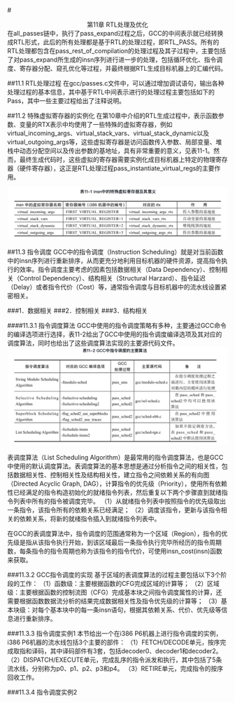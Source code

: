 #<center>第11章 RTL处理及优化</center>
在all_passes链中，执行了pass_expand过程之后，GCC的中间表示就已经转换成RTL形式，此后的所有处理都是基于RTL的处理过程，即RTL_PASS。所有的RTL处理都包含在pass_rest_of_compilation的处理过程及其子过程中，主要包括了对pass_expand所生成的insn序列进行进一步的处理，包括循环优化、指令调度、寄存器分配、窥孔优化等过程，并最终根据RTL生成目标机器上的汇编代码。

##11.1 RTL处理过程
在gcc/passes.c文件中，可以通过增加调试语句，输出各种处理过程的基本信息，其中基于RTL中间表示进行的处理过程主要包括如下的Pass，其中一些主要过程给出了注释说明。

##11.2 特殊虚拟寄存器的实例化
在第10章中介绍的RTL生成过程中，表示函数参数、变量的RTX表示中均使用了一些特殊的虚拟寄存器，例如virtual_incoming_args、virtual_stack_vars、virtual_stack_dynamic以及virtual_outgoing_args等，这些虚拟寄存器是访问函数传入参数、局部变量、堆栈中动态分配空间以及传出参数的基地址，具有非常重要的意义，见表11-1。然而，最终生成代码时，这些虚拟的寄存器需要实例化成目标机器上特定的物理寄存器（硬件寄存器），这正是RTL处理过程pass_instantiate_virtual_regs的主要作用。

![](res/b11-1.png)

##11.3 指令调度
GCC中的指令调度（Instruction Scheduling）就是对当前函数中的insn序列进行重新排序，从而更充分地利用目标机器的硬件资源，提高指令执行的效率。指令调度主要考虑的因素包括数据相关（Data Dependency）、控制相关（Control Dependency）、结构相关（Structural Harzard）、指令延迟（Delay）或者指令代价（Cost）等，通常指令调度与目标机器中的流水线设置紧密相关。

###1．数据相关
###2．控制相关
###3．结构相关

####11.3.1 指令调度算法
GCC中使用的指令调度策略有多种，主要通过GCC命令的编译选项进行选择，表11-2给出了GCC中使用的指令调度编译选项及其对应的调度算法，同时也给出了这些调度算法实现的主要源代码文件。
![](res/b11-2.png)

表调度算法（List Scheduling Algorithm）是最常用的指令调度算法，也是GCC中使用的默认调度算法。表调度算法的基本思想是通过分析指令之间的相关性，包括数据相关性、控制相关性及结构相关性，建立指令之间依赖关系的有向图（Directed Acyclic Graph, DAG），计算指令的优先级（Priority），使用所有依赖性已经满足的指令构造初始化的就绪指令列表，然后重复以下两个步骤直到就绪指令列表中所有的指令被调度完毕。
（1）从就绪指令列表中按照指令的优先级取出一条指令，该指令所有的依赖关系已经满足；
（2）调度该指令，更新与该指令相关的依赖关系，将新的就绪指令插入到就绪指令列表中。

在GCC的表调度算法中，指令调度的范围通常称为一个区域（Region），指令的优先级是指从该指令执行开始，到该区域最后一条指令执行完毕所经历的指令周期数，每条指令的指令周期也称为该指令的指令代价，可使用insn_cost(insn)函数来获取。

###11.3.2 GCC指令调度的实现
基于区域的表调度算法的过程主要包括以下3个阶段的工作：
（1）函数级：主要根据函数的CFG完成区域的计算等；
（2）区域级：主要根据函数的控制流图（CFG）完成基本块之间指令调度属性的计算，还需要根据函数数据流分析的结果完成数据相关性及指令优先级的计算等；
（3）基本块级：对每个基本块中的每一条insn语句，根据其依赖关系、代价、优先级等信息进行重新排序。


###11.3.3 指令调度实例1
本节给出一个在i386 P6机器上进行指令调度的实例，i386 P6机器的流水线包括3个主要的部件：
（1）FETCH/DECODE单元，按序完成取指和译码，其中译码部件有3套，包括decoder0、decoder1和decoder2。
（2）DISPATCH/EXECUTE单元，完成乱序的指令派发和执行，其中包括了5条流水线，分别称为p0、p1、p2、p3和p4。
（3）RETIRE单元，完成指令的按序回收工作。


###11.3.4 指令调度实例2





